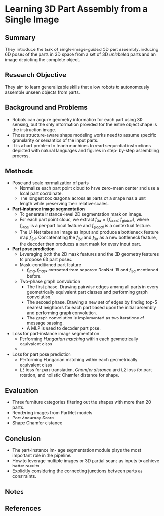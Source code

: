 # Learning 3D Part Assembly from a Single Image

## Summary
They introduce the task of single-image-guided 3D part assembly: inducing
6D poses of the parts in 3D space from a set of 3D *unlabeled* parts and an image depicting the complete object.
## Research Objective
They aim to learn generalizable skills that allow robots to autonomously assemble unseen objects from parts.
## Background and Problems
- Robots can acquire geometry information for each part using 3D sensing, but the only information provided for the entire object shape is the instruction image.
- Those structure-aware shape modeling works need to assume specific granularity or semantics of the input parts.
-  It is a hart problem to teach machines to read sequential instructions depicted with natural languages and figures in step- by-step assembling process.
## Methods
- Pose and scale normalization of parts
	- Normalize each part point cloud to have zero-mean center and use a local part coordinate.
	- The longest box diagonal across all parts of a shape has a unit length while preserving their relative scales.
- **Part-instance image segmentation**
	- To generate instance-level 2D segmentation mask on image.
	- For each part point cloud, we extract $f_{3d}=[f_{local}; f_{global}]$, where $f_{local}$ is a per-part local feature and $f_{global}$ is a contextual feature.
	- The U-Net takes an image as input and produce a bottleneck feature map $f_{2d}$. Concatenating the $f_{2d}$ and $f_{3d}$ as a new bottleneck feature, the decoder then produces a part mask for every input part.
- **Part pose prediction**
	- Leveraging both the 2D mask features and the 3D geometry features to propose 6D part poses.
	- Mask-conditioned part feature
		- $f_{img}, f_{mask}$ extracted from separate ResNet-18 and $f_{3d}$ mentioned before.
	- Two-phase graph convolution
		- The first phase. Drawing pairwise edges among all parts in every geometrically equivalent part classes and performing graph convolution.
		- The second phase. Drawing a new set of edges by finding top-5 nearest neighbors for each part based upon the initial assembly and performing graph convolution.
		- The graph convolution is implemented as two iterations of message passing.
		- A MLP is used to decoder part pose.
- Loss for part-instance image segmentation
	- Performing *Hungarian matching* within each geometrically equivalent class
	- 
- Loss for part pose prediction
	- Performing Hungarian matching within each geometrically equivalent class
	- L2 loss for part translation, *Chamfer distance* and L2 loss for part rotation, and holistic Chamfer distance for shape. 
## Evaluation
- Three furniture categories filtering out the shapes with more than 20 parts.
- Rendering images from PartNet models
- Part Accuracy Score
- Shape Chamfer distance
## Conclusion
- The part-instance im- age segmentation module plays the most important role in the pipeline.
- How to leverage multiple images or 3D partial scans as inputs to achieve better results.
- Explicitly considering the connecting junctions between parts as constraints.
## Notes

## References
<!--stackedit_data:
eyJoaXN0b3J5IjpbMTcwNzI1Njk0NF19
-->